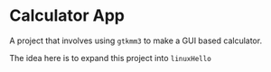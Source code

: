 # Calculator App

A project that involves using `gtkmm3` to make a GUI based calculator.

The idea here is to expand this project into `linuxHello`
